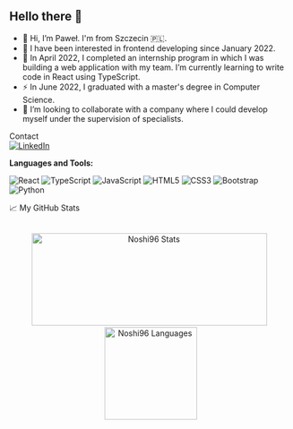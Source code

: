 ## Hello there 👋
- 👋 Hi, I’m Paweł. I'm from Szczecin 🇵🇱.
- 👀 I have been interested in frontend developing since January 2022.
- 🌱 In April 2022, I completed an internship program in which I was building a web application with my team. I’m currently learning to write code in React using TypeScript.
- ⚡ In June 2022, I graduated with a master's degree in Computer Science.
- 👯 I’m looking to collaborate with a company where I could develop myself under the supervision of specialists.


<summary>Contact</summary>
<a href="https://www.linkedin.com/in/paweł-swora-69008121b/"><img src="https://img.shields.io/badge/LinkedIn--_.svg?style=social&logo=linkedin" alt="LinkedIn"></a>

**Languages and Tools:**  

  ![React](https://img.shields.io/badge/-React.js-45b8d8?style=flat-square&logo=react&logoColor=white)
  ![TypeScript](https://img.shields.io/badge/-TypeScript-0076c6?style=flat-square&logo=typescript&logoColor=fff)
  ![JavaScript](https://img.shields.io/badge/-JavaScript-F7B93E?style=flat-square&logo=javascript&logoColor=fff)
  ![HTML5](https://img.shields.io/badge/-HTML5-E34F26?style=flat-square&logo=html5&logoColor=white)
  ![CSS3](https://img.shields.io/badge/-CSS3-549FDE?style=flat-square&logo=css3&logoColor=white)
  ![Bootstrap](https://img.shields.io/badge/-Bootstrap-purple?style=flat-square&logo=bootstrap&logoColor=white)
  ![Python](https://img.shields.io/badge/-Python-blue?style=flat-square&logo=python&logoColor=white)
  

<summary>📈 My GitHub Stats</summary>

<br />

<p align="center"> 
  <img src="https://github-readme-stats.vercel.app/api?username=Noshi96&show_icons=true&theme=radical&locale=en&title_color=fcb526" alt="Noshi96 Stats" width="420" height="165" />&nbsp;
  <img src="https://github-readme-stats.vercel.app/api/top-langs/?username=Noshi96&layout=compact&theme=radical&locale=en&title_color=fcb526" alt="Noshi96 Languages" height="165">
</p>
<!--
**Noshi96/Noshi96** is a ✨ _special_ ✨ repository because its `README.md` (this file) appears on your GitHub profile.

Here are some ideas to get you started:

- 🔭 I’m currently working on ...
- 🌱 I’m currently learning ...
- 👯 I’m looking to collaborate on ...
- 🤔 I’m looking for help with ...
- 💬 Ask me about ...
- 📫 How to reach me: ...
- 😄 Pronouns: ...
- ⚡ Fun fact: ...
-->
